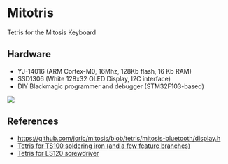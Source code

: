 # Mitotris

Tetris for the Mitosis Keyboard

## Hardware

* YJ-14016 (ARM Cortex-M0, 16Mhz, 128Kb flash, 16 Kb RAM)
* SSD1306 (White 128x32 OLED Display, I2C interface)
* DIY Blackmagic programmer and debugger (STM32F103-based)

![](https://i.imgur.com/Hvgh1ST.jpg)

## References

* https://github.com/joric/mitosis/blob/tetris/mitosis-bluetooth/display.h
* [Tetris for TS100 soldering iron (and a few feature branches)](https://github.com/joric/ts100tris)
* [Tetris for ES120 screwdriver](https://github.com/joric/es120tris)

